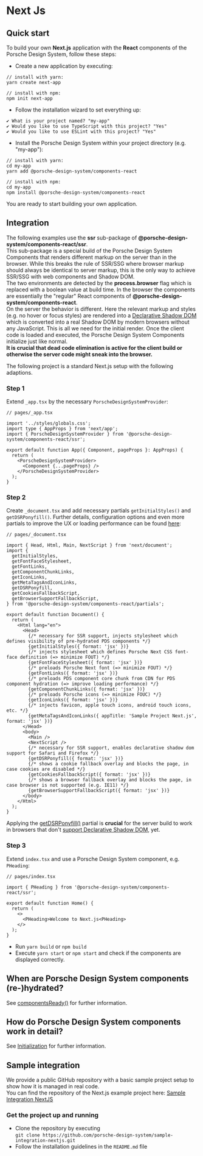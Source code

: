 # Next Js

<TableOfContents></TableOfContents>

## Quick start

To build your own **Next.js** application with the **React** components of the Porsche Design System, follow these
steps:

- Create a new application by executing:

```shell script
// install with yarn:
yarn create next-app

// install with npm:
npm init next-app
```

- Follow the installation wizard to set everything up:

```
✔ What is your project named? "my-app"
✔ Would you like to use TypeScript with this project? "Yes"
✔ Would you like to use ESLint with this project? "Yes"
```

- Install the Porsche Design System within your project directory (e.g. "my-app"):

```shell script
// install with yarn:
cd my-app
yarn add @porsche-design-system/components-react

// install with npm:
cd my-app
npm install @porsche-design-system/components-react
```

You are ready to start building your own application.

## Integration

<Notification heading="Attention" heading-tag="h3" state="warning">
The following examples use the <strong>ssr</strong> sub-package of <strong>@porsche-design-system/components-react/ssr</strong>.<br>
This sub-package is a special build of the Porsche Design System Components that renders different markup on the server than in the browser. While this breaks the rule of SSR/SSG where browser markup should always be identical to server markup, this is the only way to achieve SSR/SSG with web components and Shadow DOM.<br>
The two environments are detected by the <strong>process.browser</strong> flag which is replaced with a boolean value at build time. In the browser the components are essentially the "regular" React components of <strong>@porsche-design-system/components-react</strong>.<br>
On the server the behavior is different. Here the relevant markup and styles (e.g. no hover or focus styles) are rendered into a <a href="https://web.dev/declarative-shadow-dom" target="_blank">Declarative Shadow DOM</a> which is converted into a real Shadow DOM by modern browsers without any JavaScript. This is all we need for the initial render. Once the client code is loaded and executed, the Porsche Design System Components initialize just like normal.<br>
<strong>It is crucial that dead code elimination is active for the client build or otherwise the server code might sneak into the browser.</strong>
</Notification>

The following project is a standard Next.js setup with the following adaptions.

### Step 1

Extend `_app.tsx` by the necessary `PorscheDesignSystemProvider`:

```tsx
// pages/_app.tsx

import '../styles/globals.css';
import type { AppProps } from 'next/app';
import { PorscheDesignSystemProvider } from '@porsche-design-system/components-react/ssr';

export default function App({ Component, pageProps }: AppProps) {
  return (
    <PorscheDesignSystemProvider>
      <Component {...pageProps} />
    </PorscheDesignSystemProvider>
  );
}
```

### Step 2

Create `_document.tsx` and add necessary partials `getInitialStyles()` and `getDSRPonyfill()`. Further details,
configuration options and even more partials to improve the UX or loading performance can be found
[here](partials/introduction):

```tsx
// pages/_document.tsx

import { Head, Html, Main, NextScript } from 'next/document';
import {
  getInitialStyles,
  getFontFaceStylesheet,
  getFontLinks,
  getComponentChunkLinks,
  getIconLinks,
  getMetaTagsAndIconLinks,
  getDSRPonyfill,
  getCookiesFallbackScript,
  getBrowserSupportFallbackScript,
} from '@porsche-design-system/components-react/partials';

export default function Document() {
  return (
    <Html lang="en">
      <Head>
        {/* necessary for SSR support, injects stylesheet which defines visibility of pre-hydrated PDS components */}
        {getInitialStyles({ format: 'jsx' })}
        {/* injects stylesheet which defines Porsche Next CSS font-face definition (=> minimize FOUT) */}
        {getFontFaceStylesheet({ format: 'jsx' })}
        {/* preloads Porsche Next font (=> minimize FOUT) */}
        {getFontLinks({ format: 'jsx' })}
        {/* preloads PDS component core chunk from CDN for PDS component hydration (=> improve loading performance) */}
        {getComponentChunkLinks({ format: 'jsx' })}
        {/* preloads Porsche icons (=> minimize FOUC) */}
        {getIconLinks({ format: 'jsx' })}
        {/* injects favicon, apple touch icons, android touch icons, etc. */}
        {getMetaTagsAndIconLinks({ appTitle: 'Sample Project Next.js', format: 'jsx' })}
      </Head>
      <body>
        <Main />
        <NextScript />
        {/* necessary for SSR support, enables declarative shadow dom support for Safari and Firefox */}
        {getDSRPonyfill({ format: 'jsx' })}
        {/* shows a cookie fallback overlay and blocks the page, in case cookies are disabled */}
        {getCookiesFallbackScript({ format: 'jsx' })}
        {/* shows a browser fallback overlay and blocks the page, in case browser is not supported (e.g. IE11) */}
        {getBrowserSupportFallbackScript({ format: 'jsx' })}
      </body>
    </Html>
  );
}
```

<Notification heading="Important" heading-tag="h4" state="warning">
  Applying the <a href="partials/dsr-ponyfill">getDSRPonyfill()</a> partial is <strong>crucial</strong> for the server build to work in browsers that don't <a href="https://caniuse.com/declarative-shadow-dom" target="_blank">support Declarative Shadow DOM</a>, yet.
</Notification>

### Step 3

Extend `index.tsx` and use a Porsche Design System component, e.g. `PHeading`:

```tsx
// pages/index.tsx

import { PHeading } from '@porsche-design-system/components-react/ssr';

export default function Home() {
  return (
    <>
      <PHeading>Welcome to Next.js<PHeading>
    </>
  );
}
```

- Run `yarn build` or `npm build`
- Execute `yarn start` or `npm start` and check if the components are displayed correctly.

## When are Porsche Design System components (re-)hydrated?

See [componentsReady()](developing/components-ready) for further information.

## How do Porsche Design System components work in detail?

See [Initialization](must-know/initialization/introduction) for further information.

## Sample integration

We provide a public GitHub repository with a basic sample project setup to show how it is managed in real code.  
You can find the repository of the Next.js example project here:
[Sample Integration NextJS](https://github.com/porsche-design-system/sample-integration-nextjs)

### Get the project up and running

- Clone the repository by executing  
  `git clone https://github.com/porsche-design-system/sample-integration-nextjs.git`
- Follow the installation guidelines in the `README.md` file
